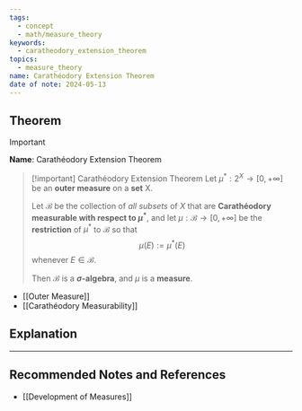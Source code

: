 ```yaml
---
tags:
  - concept
  - math/measure_theory
keywords:
  - caratheodory_extension_theorem
topics:
  - measure_theory
name: Carathéodory Extension Theorem
date of note: 2024-05-13
---
```


## Theorem

>[!important]
>**Name**:  Carathéodory Extension Theorem


>[!important] Carathéodory Extension Theorem
> Let $\mu^{*}: 2^X \rightarrow [0, +\infty]$ be an **outer measure** on a **set** X. 
> 
> Let $\mathscr{B}$ be the collection of *all subsets* of $X$ that are **Carathéodory measurable with respect to $\mu^{*}$**, and let $\mu: \mathscr{B} \rightarrow [0, +\infty]$ be the **restriction** of $\mu^{*}$ to $\mathscr{B}$ so that  $$\mu(E) := \mu^{*}(E)$$
>whenever $E \in \mathscr{B}$. 
>
>Then $\mathscr{B}$ is a **$\sigma$-algebra**, and  $\mu$ is a **measure**.

- [[Outer Measure]]
- [[Carathéodory Measurability]]


## Explanation






-----------
##  Recommended Notes and References

- [[Development of Measures]]
